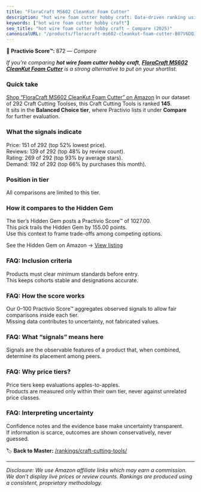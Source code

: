 ```yaml
---
title: "FloraCraft MS602 CleanKut Foam Cutter"
description: "hot wire foam cutter hobby craft: Data-driven ranking using the Practivio Score™. Positioned by quality, value, demand, findability, momentum."
keywords: ["hot wire foam cutter hobby craft"]
seo_title: "hot wire foam cutter hobby craft — Compare (2025)"
canonicalURL: "/products/floracraft-ms602-cleankut-foam-cutter-B07V6DQJ31/"
---
```


**🛒 Practivio Score™:** 872 — _Compare_


*If you're comparing **hot wire foam cutter hobby craft**, **[FloraCraft MS602 CleanKut Foam Cutter](https://www.amazon.com/dp/B07V6DQJ31?tag=practivio-20)** is a strong alternative to put on your shortlist.*
### Quick take
[Shop “FloraCraft MS602 CleanKut Foam Cutter” on Amazon](https://www.amazon.com/dp/B07V6DQJ31?tag=practivio-20)
In our dataset of 292 Craft Cutting Toolses, this Craft Cutting Tools is ranked **145**.  
It sits in the **Balanced Choice tier**, where Practivio lists it under **Compare** for further evaluation.

### What the signals indicate
Price: 151 of 292 (top 52% lowest price).  
Reviews: 139 of 292 (top 48% by review count).  
Rating: 269 of 292 (top 93% by average stars).  
Demand: 192 of 292 (top 66% by purchases this month).

### Position in tier
All comparisons are limited to this tier.

### How it compares to the Hidden Gem
The tier’s Hidden Gem posts a Practivio Score™ of 1027.00.  
This pick trails the Hidden Gem by 155.00 points.  
Use this context to frame trade-offs among competing options.  

See the Hidden Gem on Amazon → [View listing](https://www.amazon.com/dp/B08139Y31N?tag=practivio-20)

### FAQ: Inclusion criteria
Products must clear minimum standards before entry.  
This keeps cohorts stable and designations accurate.

### FAQ: How the score works
Our 0–100 Practivio Score™ aggregates observed signals to allow fair comparisons inside each tier.  
Missing data contributes to uncertainty, not fabricated values.

### FAQ: What “signals” means here
Signals are the observable features of a product that, when combined, determine its placement among peers.

### FAQ: Why price tiers?
Price tiers keep evaluations apples-to-apples.  
Products are measured only within their own tier, never against unrelated price classes.

### FAQ: Interpreting uncertainty
Confidence notes and the evidence base make uncertainty transparent.  
If information is scarce, outcomes are shown conservatively, never guessed.

<!-- Missing template for Compare/CompareWithinPriceClass -->


🏷️ **Back to Master:** [/rankings/craft-cutting-tools/](/rankings/craft-cutting-tools/)

---
_Disclosure: We use Amazon affiliate links which may earn a commission. We don’t display live prices or review counts. Rankings are produced using a consistent, proprietary methodology._
